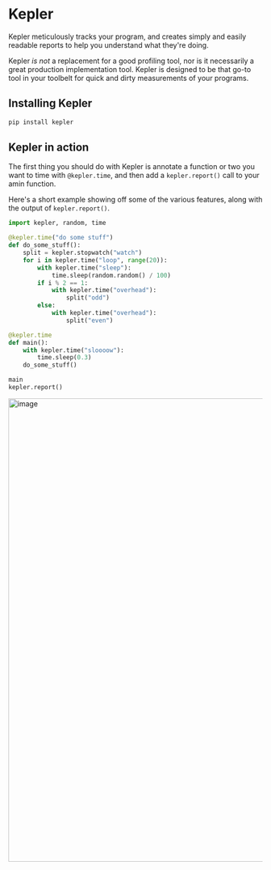 # Kepler
Kepler meticulously tracks your program, and creates simply and easily readable reports to help you understand what they're doing.

Kepler _is not_ a replacement for a good profiling tool, nor is it necessarily a great production implementation tool. Kepler is designed to be that go-to tool in your toolbelt for quick and dirty measurements of your programs.

## Installing Kepler

```bash
pip install kepler
```

## Kepler in action

The first thing you should do with Kepler is annotate a function or two you want to time with `@kepler.time`, and then add a `kepler.report()` call to your amin function.

Here's a short example showing off some of the various features, along with the output of `kepler.report()`.

```python
import kepler, random, time

@kepler.time("do some stuff")
def do_some_stuff():
    split = kepler.stopwatch("watch")
    for i in kepler.time("loop", range(20)):
        with kepler.time("sleep"):
            time.sleep(random.random() / 100)
        if i % 2 == 1:
            with kepler.time("overhead"):
                split("odd")
        else:
            with kepler.time("overhead"):
                split("even")

@kepler.time
def main():
    with kepler.time("sloooow"):
        time.sleep(0.3)
    do_some_stuff()

main
kepler.report()
```

<img width="916" alt="image" src="https://github.com/user-attachments/assets/84cf4300-32cb-476a-8a85-ea1f30ce6272">
